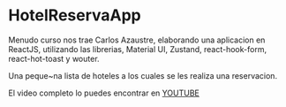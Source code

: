 # HotelReservaApp

Menudo curso nos trae Carlos Azaustre, elaborando una aplicacion en ReactJS, utilizando las librerias, Material UI, Zustand, react-hook-form, react-hot-toast y wouter.

Una peque~na lista de hoteles a los cuales se les realiza una reservacion.

El video completo lo puedes encontrar en [YOUTUBE](https://www.youtube.com/watch?v=KRrzBkxxMbc)

